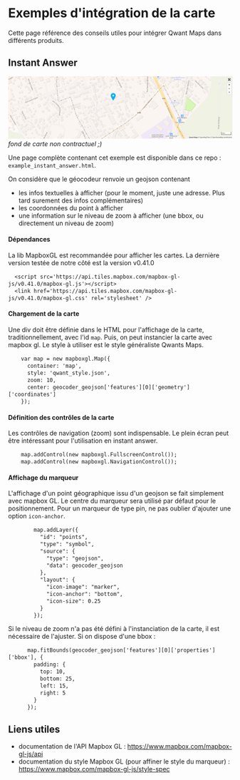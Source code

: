 # Exemples d'intégration de la carte

Cette page référence des conseils utiles pour intégrer Qwant Maps dans différents produits.

## Instant Answer
![exemple d'intégration de type Instant Answer](examples_img/InstantAnswer.png)
*fond de carte non contractuel ;)*

Une page complète contenant cet exemple est disponible dans ce repo : `example_instant_answer.html`.

On considère que le géocodeur renvoie un geojson contenant
* les infos textuelles à afficher (pour le moment, juste une adresse. Plus tard surement des infos complémentaires)
* les coordonnées du point à afficher
* une information sur le niveau de zoom à afficher (une bbox, ou directement un niveau de zoom)


#### Dépendances
La lib MapboxGL est recommandée pour afficher les cartes.
La dernière version testée de notre côté est la version v0.41.0
```
  <script src='https://api.tiles.mapbox.com/mapbox-gl-js/v0.41.0/mapbox-gl.js'></script>
  <link href='https://api.tiles.mapbox.com/mapbox-gl-js/v0.41.0/mapbox-gl.css' rel='stylesheet' />
```

#### Chargement de la carte
Une div doit être définie dans le HTML pour l'affichage de la carte, traditionnellement, avec l'id `map`.
Puis, on peut instancier la carte avec mapbox gl.
Le style à utiliser est le style généraliste Qwants Maps.
```
    var map = new mapboxgl.Map({
      container: 'map',
      style: 'qwant_style.json',
      zoom: 10,
      center: geocoder_geojson['features'][0]['geometry']['coordinates']
    });
```

#### Définition des contrôles de la carte
Les contrôles de navigation (zoom) sont indispensable.
Le plein écran peut être intéressant pour l'utilisation en instant answer.
```
    map.addControl(new mapboxgl.FullscreenControl());
    map.addControl(new mapboxgl.NavigationControl());
```

#### Affichage du marqueur
L'affichage d'un point géographique issu d'un geojson se fait simplement avec mapbox GL.
Le centre du marqueur sera utilisé par défaut pour le positionnement. Pour un marqueur de type pin, ne pas oublier d'ajouter une option `icon-anchor`.
```
        map.addLayer({
          "id": "points",
          "type": "symbol",
          "source": {
            "type": "geojson",
            "data": geocoder_geojson
          },
          "layout": {
            "icon-image": "marker",
            "icon-anchor": "bottom",
            "icon-size": 0.25
          }
        });
```

Si le niveau de zoom n'a pas été défini à l'instanciation de la carte, il est nécessaire de l'ajuster.
Si on dispose d'une bbox :
```
      map.fitBounds(geocoder_geojson['features'][0]['properties']['bbox'], {
        padding: {
          top: 10,
          bottom: 25,
          left: 15,
          right: 5
        }
      });
```



## Liens utiles

* documentation de l'API Mapbox GL : https://www.mapbox.com/mapbox-gl-js/api
* documentation du style Mapbox GL (pour affiner le style du marqueur) : https://www.mapbox.com/mapbox-gl-js/style-spec
